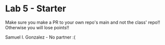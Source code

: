 # Lab 5 - Starter
Make sure you make a PR to your own repo's main and not the class' repo!! Otherwise you will lose points!!

Samuel I. Gonzalez - No partner :(